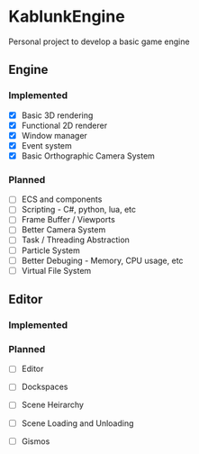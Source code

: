 # KablunkEngine

Personal project to develop a basic game engine

## Engine

### Implemented

- [x] Basic 3D rendering
- [x] Functional 2D renderer
- [x] Window manager
- [x] Event system
- [x] Basic Orthographic Camera System

### Planned
- [ ] ECS and components
- [ ] Scripting - C#, python, lua, etc
- [ ] Frame Buffer / Viewports
- [ ] Better Camera System
- [ ] Task / Threading Abstraction
- [ ] Particle System
- [ ] Better Debuging - Memory, CPU usage, etc
- [ ] Virtual File System

## Editor

### Implemented

### Planned

- [ ] Editor
- [ ] Dockspaces
- [ ] Scene Heirarchy
- [ ] Scene Loading and Unloading
- [ ] Gismos

